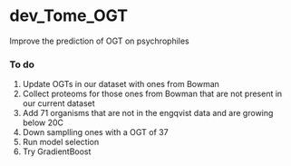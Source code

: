 # dev_Tome_OGT
Improve the prediction of OGT on psychrophiles

### To do
1. Update OGTs in our dataset with ones from Bowman
2. Collect proteoms for those ones from Bowman that are not present in our current dataset
3. Add 71 organisms that are not in the engqvist data and are growing below 20C
3. Down samplling ones with a OGT of 37
4. Run model selection
5. Try GradientBoost
